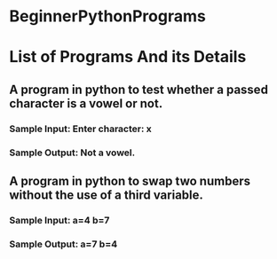 # BeginnerPythonPrograms
# List of Programs And its Details
## A program in python to test whether a passed character is a vowel or not.
### Sample Input: Enter character: x
### Sample Output: Not a vowel.
## A program in python to swap two numbers without the use of a third variable.
### Sample Input: a=4 b=7
### Sample Output: a=7 b=4


